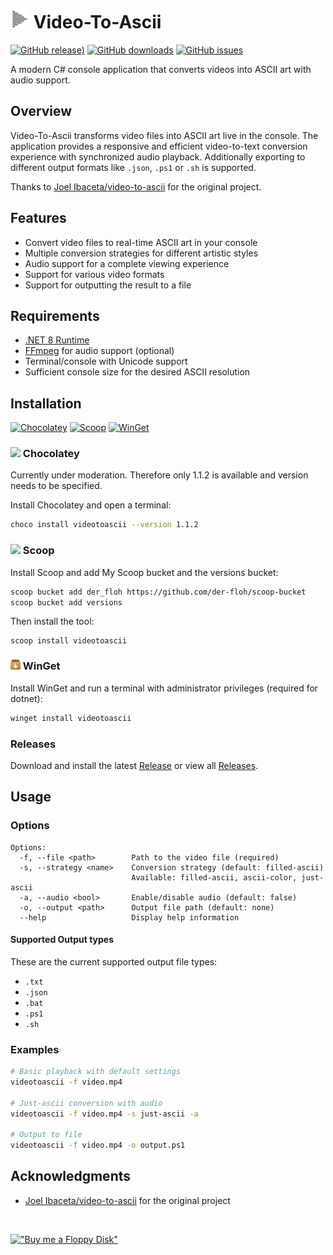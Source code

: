 # <img src="https://raw.githubusercontent.com/Der-Floh/Video-To-Ascii/refs/heads/main/VideoToAscii/Resources/icon.png" height="30"> Video-To-Ascii

[![GitHub release)](https://img.shields.io/github/v/release/Der-Floh/Video-To-Ascii)](https://github.com/Der-Floh/Video-To-Ascii/releases/latest)
[![GitHub downloads](https://img.shields.io/github/downloads/Der-Floh/Video-To-Ascii/latest/total)](https://github.com/Der-Floh/Video-To-Ascii/releases/latest)
[![GitHub issues](https://img.shields.io/github/issues/Der-Floh/Video-To-Ascii)](https://github.com/Der-Floh/Video-To-Ascii/issues)

A modern C# console application that converts videos into ASCII art with audio support.

## Overview

Video-To-Ascii transforms video files into ASCII art live in the console. The application provides a responsive and efficient video-to-text conversion experience with synchronized audio playback.
Additionally exporting to different output formats like `.json`, `.ps1` or `.sh` is supported.

Thanks to [Joel Ibaceta/video-to-ascii](https://github.com/joelibaceta/video-to-ascii) for the original project.

## Features

- Convert video files to real-time ASCII art in your console
- Multiple conversion strategies for different artistic styles
- Audio support for a complete viewing experience
- Support for various video formats
- Support for outputting the result to a file

## Requirements

- [.NET 8 Runtime](https://dotnet.microsoft.com/en-us/download/dotnet/8.0)
- [FFmpeg](https://ffmpeg.org/) for audio support (optional)
- Terminal/console with Unicode support
- Sufficient console size for the desired ASCII resolution

## Installation

[![Chocolatey](https://img.shields.io/badge/chocolatey-under_moderation-80B5E3)](https://community.chocolatey.org/packages/videotoascii)
[![Scoop](https://img.shields.io/badge/scoop-available-4CA146)](https://github.com/Der-Floh/scoop-bucket?tab=readme-ov-file#available-apps)
[![WinGet](https://img.shields.io/badge/winget-available-0063B1)](https://winget.run/search?query=videotoascii)

### <img src="https://upload.wikimedia.org/wikipedia/commons/4/48/Chocolatey_icon.svg" height="16"> Chocolatey

Currently under moderation. Therefore only 1.1.2 is available and version needs to be specified.

Install Chocolatey and open a terminal:
```bash
choco install videotoascii --version 1.1.2
```

### <img src="https://avatars.githubusercontent.com/u/16618068" height="16"> Scoop

Install Scoop and add My Scoop bucket and the versions bucket:
```bash
scoop bucket add der_floh https://github.com/der-floh/scoop-bucket
scoop bucket add versions
```

Then install the tool:
```
scoop install videotoascii
```

### <img src="https://raw.githubusercontent.com/microsoft/winget-cli/master/.github/images/WindowsPackageManager_Assets/ICO/PNG/_64.png" height="16"> WinGet

Install WinGet and run a terminal with administrator privileges (required for dotnet):
```bash
winget install videotoascii
```

### Releases

Download and install the latest [Release](https://github.com/Der-Floh/Video-To-Ascii/releases/latest) or view all [Releases](https://github.com/Der-Floh/Video-To-Ascii/releases).

## Usage

### Options

```
Options:
  -f, --file <path>        Path to the video file (required)
  -s, --strategy <name>    Conversion strategy (default: filled-ascii)
                           Available: filled-ascii, ascii-color, just-ascii
  -a, --audio <bool>       Enable/disable audio (default: false)
  -o, --output <path>      Output file path (default: none)
  --help                   Display help information
```

#### Supported Output types
These are the current supported output file types:
- `.txt`
- `.json`
- `.bat`
- `.ps1`
- `.sh`

### Examples

```bash
# Basic playback with default settings
videotoascii -f video.mp4

# Just-ascii conversion with audio
videotoascii -f video.mp4 -s just-ascii -a

# Output to file
videotoascii -f video.mp4 -o output.ps1
```

## Acknowledgments

- [Joel Ibaceta/video-to-ascii](https://github.com/joelibaceta/video-to-ascii) for the original project

<br>

[!["Buy me a Floppy Disk"](https://www.buymeacoffee.com/assets/img/custom_images/orange_img.png)](https://www.buymeacoffee.com/der_floh)
